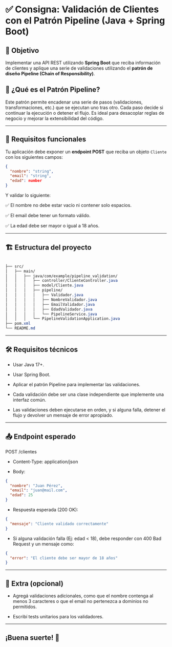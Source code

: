 # ✅ Consigna: Validación de Clientes con el Patrón Pipeline (Java + Spring Boot)

## 🎯 Objetivo

Implementar una API REST utilizando **Spring Boot** que reciba información de clientes y aplique una serie de validaciones utilizando el **patrón de diseño Pipeline (Chain of Responsibility)**.

## 🧠 ¿Qué es el Patrón Pipeline?

Este patrón permite encadenar una serie de pasos (validaciones, transformaciones, etc.) que se ejecutan uno tras otro. Cada paso decide si continuar la ejecución o detener el flujo. Es ideal para desacoplar reglas de negocio y mejorar la extensibilidad del código.

---

## 🧪 Requisitos funcionales

Tu aplicación debe exponer un **endpoint POST** que reciba un objeto `Cliente` con los siguientes campos:

```json
{
  "nombre": "string",
  "email": "string",
  "edad": number
}
```
Y validar lo siguiente:

✅ El nombre no debe estar vacío ni contener solo espacios.

✅ El email debe tener un formato válido.

✅ La edad debe ser mayor o igual a 18 años.

---
## 🏗 Estructura del proyecto

```css

├── src/
│   ├── main/
│   │   ├── java/com/example/pipeline_validation/
│   │   │   ├── controller/ClienteController.java
│   │   │   ├── model/Cliente.java
│   │   │   ├── pipeline/
│   │   │   │   ├── Validador.java
│   │   │   │   ├── NombreValidador.java
│   │   │   │   ├── EmailValidador.java
│   │   │   │   ├── EdadValidador.java
│   │   │   │   └── PipelineService.java
│   │   │   └── PipelineValidationApplication.java
├── pom.xml
└── README.md

```

---
## 🛠️ Requisitos técnicos
- Usar Java 17+.

- Usar Spring Boot.

- Aplicar el patrón Pipeline para implementar las validaciones.

- Cada validación debe ser una clase independiente que implemente una interfaz común.

- Las validaciones deben ejecutarse en orden, y si alguna falla, detener el flujo y devolver un mensaje de error apropiado.

---

## 📤 Endpoint esperado

POST /clientes

- Content-Type: application/json

- Body:

```json
{
  "nombre": "Juan Pérez",
  "email": "juan@mail.com",
  "edad": 25
}
```
- Respuesta esperada (200 OK):
```json
{
  "mensaje": "Cliente validado correctamente"
}
```
- Si alguna validación falla (Ej: edad < 18), debe responder con 400 Bad Request y un mensaje como:

```json
{
  "error": "El cliente debe ser mayor de 18 años"
}
```
---

## 🧩 Extra (opcional)
- Agregá validaciones adicionales, como que el nombre contenga al menos 3 caracteres o que el email no pertenezca a dominios no permitidos.

- Escribí tests unitarios para los validadores.

---
## ¡Buena suerte! 🚀